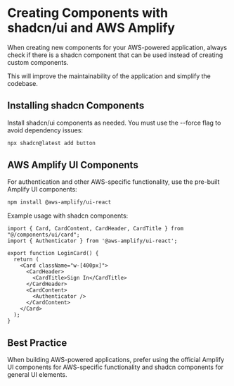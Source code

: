 # Creating Components with shadcn/ui and AWS Amplify

When creating new components for your AWS-powered application, always check if there is a shadcn component that can be used instead of creating custom components.

This will improve the maintainability of the application and simplify the codebase.

## Installing shadcn Components

Install shadcn/ui components as needed. You must use the --force flag to avoid dependency issues:

```bash
npx shadcn@latest add button
```

## AWS Amplify UI Components

For authentication and other AWS-specific functionality, use the pre-built Amplify UI components:

```bash
npm install @aws-amplify/ui-react
```

Example usage with shadcn components:

```tsx
import { Card, CardContent, CardHeader, CardTitle } from "@/components/ui/card";
import { Authenticator } from '@aws-amplify/ui-react';

export function LoginCard() {
  return (
    <Card className="w-[400px]">
      <CardHeader>
        <CardTitle>Sign In</CardTitle>
      </CardHeader>
      <CardContent>
        <Authenticator />
      </CardContent>
    </Card>
  );
}
```

## Best Practice

When building AWS-powered applications, prefer using the official Amplify UI components for AWS-specific functionality and shadcn components for general UI elements.
